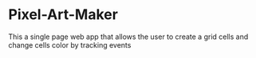 # Pixel-Art-Maker
This a single page web app that allows the user to create a grid cells and change cells color by tracking events
